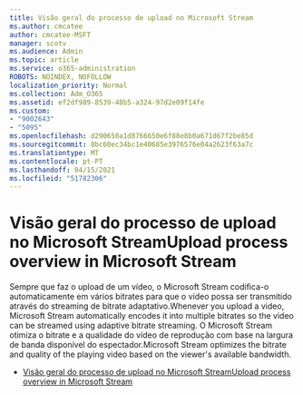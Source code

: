 ```yaml
---
title: Visão geral do processo de upload no Microsoft Stream
ms.author: cmcatee
author: cmcatee-MSFT
manager: scotv
ms.audience: Admin
ms.topic: article
ms.service: o365-administration
ROBOTS: NOINDEX, NOFOLLOW
localization_priority: Normal
ms.collection: Adm_O365
ms.assetid: ef2df989-8539-48b5-a324-97d2e09f14fe
ms.custom:
- "9002643"
- "5095"
ms.openlocfilehash: d290650a1d8766650e6f88e8b0a671d67f2be85d
ms.sourcegitcommit: 8bc60ec34bc1e40685e3976576e04a2623f63a7c
ms.translationtype: MT
ms.contentlocale: pt-PT
ms.lasthandoff: 04/15/2021
ms.locfileid: "51782306"
---
```

# <a name="upload-process-overview-in-microsoft-stream"></a><span data-ttu-id="66f83-102">Visão geral do processo de upload no Microsoft Stream</span><span class="sxs-lookup"><span data-stu-id="66f83-102">Upload process overview in Microsoft Stream</span></span>

<span data-ttu-id="66f83-103">Sempre que faz o upload de um vídeo, o Microsoft Stream codifica-o automaticamente em vários bitrates para que o vídeo possa ser transmitido através do streaming de bitrate adaptativo.</span><span class="sxs-lookup"><span data-stu-id="66f83-103">Whenever you upload a video, Microsoft Stream automatically encodes it into multiple bitrates so the video can be streamed using adaptive bitrate streaming.</span></span> <span data-ttu-id="66f83-104">O Microsoft Stream otimiza o bitrate e a qualidade do vídeo de reprodução com base na largura de banda disponível do espectador.</span><span class="sxs-lookup"><span data-stu-id="66f83-104">Microsoft Stream optimizes the bitrate and quality of the playing video based on the viewer's available bandwidth.</span></span>

- [<span data-ttu-id="66f83-105">Visão geral do processo de upload no Microsoft Stream</span><span class="sxs-lookup"><span data-stu-id="66f83-105">Upload process overview in Microsoft Stream</span></span>](https://docs.microsoft.com/stream/upload-process-overview)
